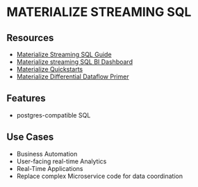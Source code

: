 # MATERIALIZE STREAMING SQL

## Resources

- [Materialize Streaming SQL Guide](https://materialize.com/guides/streaming-sql/)
- [Materialize streaming SQL BI Dashboard](https://materialize.com/guides/streaming-sql/#:~:text=streaming%20SQL%20to%20a%20business%20intelligence%20dashboard)
- [Materialize Quickstarts](https://materialize.com/docs/quickstarts/)
- [Materialize Differential Dataflow Primer](https://timelydataflow.github.io/differential-dataflow/)

## Features

- postgres-compatible SQL

## Use Cases

- Business Automation
- User-facing real-time Analytics
- Real-Time Applications
- Replace complex Microservice code for data coordination
